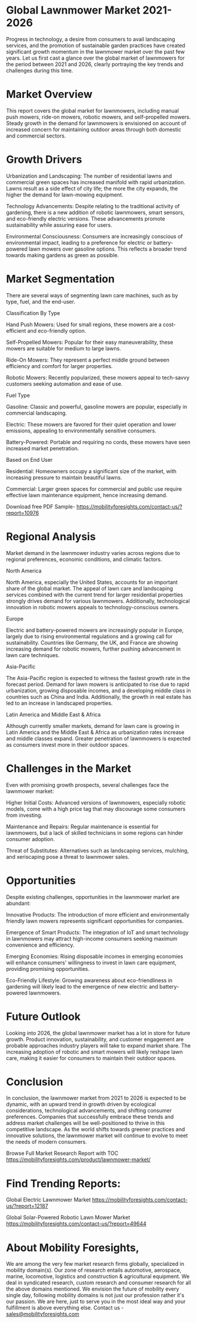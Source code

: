# Global Lawnmower Market 2021-2026

Progress in technology, a desire from consumers to avail landscaping services, and the promotion of sustainable garden practices have created significant growth momentum in the lawnmower market over the past few years. Let us first cast a glance over the global market of lawnmowers for the period between 2021 and 2026, clearly portraying the key trends and challenges during this time.

# Market Overview

This report covers the global market for lawnmowers, including manual push mowers, ride-on mowers, robotic mowers, and self-propelled mowers. Steady growth in the demand for lawnmowers is envisioned on account of increased concern for maintaining outdoor areas through both domestic and commercial sectors.

# Growth Drivers

Urbanization and Landscaping: The number of residential lawns and commercial green spaces has increased manifold with rapid urbanization. Lawns result as a side effect of city life; the more the city expands, the higher the demand for lawn-mowing equipment.

Technology Advancements: Despite relating to the traditional activity of gardening, there is a new addition of robotic lawnmowers, smart sensors, and eco-friendly electric versions. These advancements promote sustainability while assuring ease for users.

Environmental Consciousness: Consumers are increasingly conscious of environmental impact, leading to a preference for electric or battery-powered lawn mowers over gasoline options. This reflects a broader trend towards making gardens as green as possible.

# Market Segmentation

There are several ways of segmenting lawn care machines, such as by type, fuel, and the end-user.

Classification By Type

Hand Push Mowers: Used for small regions, these mowers are a cost-efficient and eco-friendly option.

Self-Propelled Mowers: Popular for their easy maneuverability, these mowers are suitable for medium to large lawns.

Ride-On Mowers: They represent a perfect middle ground between efficiency and comfort for larger properties.

Robotic Mowers: Recently popularized, these mowers appeal to tech-savvy customers seeking automation and ease of use.

Fuel Type

Gasoline: Classic and powerful, gasoline mowers are popular, especially in commercial landscaping.

Electric: These mowers are favored for their quiet operation and lower emissions, appealing to environmentally sensitive consumers.

Battery-Powered: Portable and requiring no cords, these mowers have seen increased market penetration.

Based on End User

Residential: Homeowners occupy a significant size of the market, with increasing pressure to maintain beautiful lawns.

Commercial: Larger green spaces for commercial and public use require effective lawn maintenance equipment, hence increasing demand.

Download free PDF Sample- https://mobilityforesights.com/contact-us/?report=10976

# Regional Analysis

Market demand in the lawnmower industry varies across regions due to regional preferences, economic conditions, and climatic factors.

North America

North America, especially the United States, accounts for an important share of the global market. The appeal of lawn care and landscaping services combined with the current trend for larger residential properties strongly drives demand for various lawnmowers. Additionally, technological innovation in robotic mowers appeals to technology-conscious owners.

Europe

Electric and battery-powered mowers are increasingly popular in Europe, largely due to rising environmental regulations and a growing call for sustainability. Countries like Germany, the UK, and France are showing increasing demand for robotic mowers, further pushing advancement in lawn care techniques.

Asia-Pacific

The Asia-Pacific region is expected to witness the fastest growth rate in the forecast period. Demand for lawn mowers is anticipated to rise due to rapid urbanization, growing disposable incomes, and a developing middle class in countries such as China and India. Additionally, the growth in real estate has led to an increase in landscaped properties.

Latin America and Middle East & Africa

Although currently smaller markets, demand for lawn care is growing in Latin America and the Middle East & Africa as urbanization rates increase and middle classes expand. Greater penetration of lawnmowers is expected as consumers invest more in their outdoor spaces.

# Challenges in the Market

Even with promising growth prospects, several challenges face the lawnmower market:

Higher Initial Costs: Advanced versions of lawnmowers, especially robotic models, come with a high price tag that may discourage some consumers from investing.

Maintenance and Repairs: Regular maintenance is essential for lawnmowers, but a lack of skilled technicians in some regions can hinder consumer adoption.

Threat of Substitutes: Alternatives such as landscaping services, mulching, and xeriscaping pose a threat to lawnmower sales.

# Opportunities

Despite existing challenges, opportunities in the lawnmower market are abundant:

Innovative Products: The introduction of more efficient and environmentally friendly lawn mowers represents significant opportunities for companies.

Emergence of Smart Products: The integration of IoT and smart technology in lawnmowers may attract high-income consumers seeking maximum convenience and efficiency.

Emerging Economies: Rising disposable incomes in emerging economies will enhance consumers' willingness to invest in lawn care equipment, providing promising opportunities.

Eco-Friendly Lifestyle: Growing awareness about eco-friendliness in gardening will likely lead to the emergence of new electric and battery-powered lawnmowers.

# Future Outlook

Looking into 2026, the global lawnmower market has a lot in store for future growth. Product innovation, sustainability, and customer engagement are probable approaches industry players will take to expand market share. The increasing adoption of robotic and smart mowers will likely reshape lawn care, making it easier for consumers to maintain their outdoor spaces.

# Conclusion

In conclusion, the lawnmower market from 2021 to 2026 is expected to be dynamic, with an upward trend in growth driven by ecological considerations, technological advancements, and shifting consumer preferences. Companies that successfully embrace these trends and address market challenges will be well-positioned to thrive in this competitive landscape. As the world shifts towards greener practices and innovative solutions, the lawnmower market will continue to evolve to meet the needs of modern consumers.

Browse Full Market Research Report with TOC https://mobilityforesights.com/product/lawnmower-market/


# Find Trending Reports:

Global Electric Lawnmower Market https://mobilityforesights.com/contact-us/?report=12187

Global Solar-Powered Robotic Lawn Mower Market https://mobilityforesights.com/contact-us/?report=49644


# About Mobility Foresights,
We are among the very few market research firms globally, specialized in mobility domain(s). Our zone of research entails automotive, aerospace, marine, locomotive, logistics and construction & agricultural equipment. We deal in syndicated research, custom research and consumer research for all the above domains mentioned.
We envision the future of mobility every single day, following mobility domains is not just our profession rather it's our passion. We are here, just to serve you in the most ideal way and your fulfillment is above everything else. Contact us -  sales@mobilityforesights.com
